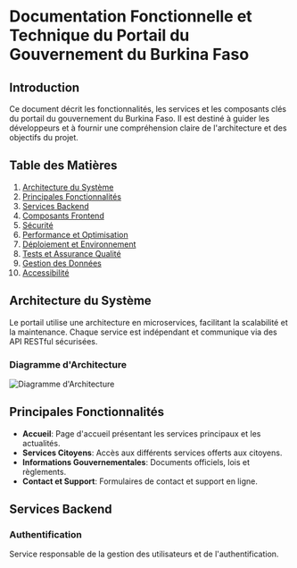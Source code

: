 # Documentation Fonctionnelle et Technique du Portail du Gouvernement du Burkina Faso

## Introduction
Ce document décrit les fonctionnalités, les services et les composants clés du portail du gouvernement du Burkina Faso. Il est destiné à guider les développeurs et à fournir une compréhension claire de l'architecture et des objectifs du projet.

## Table des Matières
1. [Architecture du Système](#architecture-du-système)
2. [Principales Fonctionnalités](#principales-fonctionnalités)
3. [Services Backend](#services-backend)
4. [Composants Frontend](#composants-frontend)
5. [Sécurité](#sécurité)
6. [Performance et Optimisation](#performance-et-optimisation)
7. [Déploiement et Environnement](#déploiement-et-environnement)
8. [Tests et Assurance Qualité](#tests-et-assurance-qualité)
9. [Gestion des Données](#gestion-des-données)
10. [Accessibilité](#accessibilité)

## Architecture du Système
Le portail utilise une architecture en microservices, facilitant la scalabilité et la maintenance. Chaque service est indépendant et communique via des API RESTful sécurisées.

### Diagramme d'Architecture
![Diagramme d'Architecture](./docs/architecture_diagram.png)

## Principales Fonctionnalités
- **Accueil**: Page d'accueil présentant les services principaux et les actualités.
- **Services Citoyens**: Accès aux différents services offerts aux citoyens.
- **Informations Gouvernementales**: Documents officiels, lois et règlements.
- **Contact et Support**: Formulaires de contact et support en ligne.

## Services Backend
### Authentification
Service responsable de la gestion des utilisateurs et de l'authentification.
